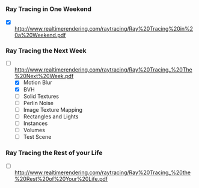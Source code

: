 ### Ray Tracing in One Weekend

- [x] http://www.realtimerendering.com/raytracing/Ray%20Tracing%20in%20a%20Weekend.pdf

### Ray Tracing the Next Week

- [ ] http://www.realtimerendering.com/raytracing/Ray%20Tracing_%20The%20Next%20Week.pdf
	- [x] Motion Blur
	- [x] BVH
	- [ ] Solid Textures
	- [ ] Perlin Noise
	- [ ] Image Texture Mapping
	- [ ] Rectangles and Lights
	- [ ] Instances
	- [ ] Volumes 
	- [ ] Test Scene

### Ray Tracing the Rest of your Life

- [ ] http://www.realtimerendering.com/raytracing/Ray%20Tracing_%20the%20Rest%20of%20Your%20Life.pdf
